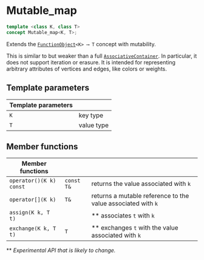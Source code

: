 
# Mutable_map

```c++
template <class K, class T>
concept Mutable_map<K, T>;
```

Extends the [`FunctionObject`](http://en.cppreference.com/w/cpp/concept/FunctionObject)`<K> ⟶ T` concept with mutability.

This is similar to but weaker than a full [`AssociativeContainer`](http://en.cppreference.com/w/cpp/concept/AssociativeContainer).  In particular, it does not support iteration or erasure.  It is intended for representing arbitrary attributes of vertices and edges, like colors or weights.

## Template parameters
| Template parameters | |
|---------------------|-|
| `K` | key type |
| `T` | value type |

## Member functions
| Member functions | | |
|------------------|-|-|
| `operator()(K k) const` | `const T&` | returns the value associated with `k` |
| `operator[](K k)` | `T&` | returns a mutable reference to the value associated with `k` |
| `assign(K k, T t)` | | ** associates `t` with `k` |
| `exchange(K k, T t)` | `T` | ** exchanges `t` with the value associated with `k` |

\** _Experimental API that is likely to change._

